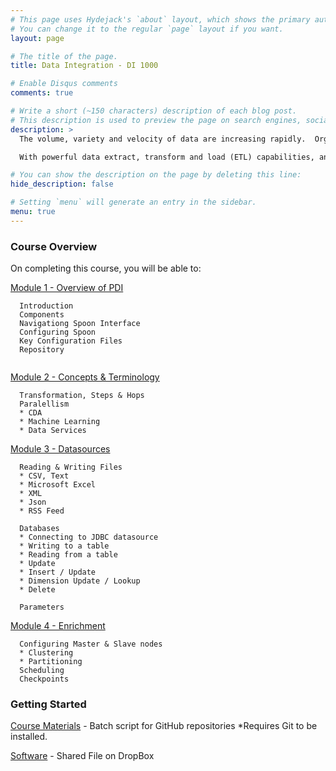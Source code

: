 ```yaml
---
# This page uses Hydejack's `about` layout, which shows the primary author's picture and about text at the top.
# You can change it to the regular `page` layout if you want.
layout: page

# The title of the page.
title: Data Integration - DI 1000

# Enable Disqus comments
comments: true

# Write a short (~150 characters) description of each blog post.
# This description is used to preview the page on search engines, social media, etc.
description: >
  The volume, variety and velocity of data are increasing rapidly.  Organizations need fast and easy-to-use tools to harness data for actionable insight. One of the biggest challenges facing organizations today is the requirement to provide a consistent, single version of the truth across all sources of information in an analytics-ready format.

  With powerful data extract, transform and load (ETL) capabilities, an intuitive and rich graphical design environment, and an open and standards-based architecture, Pentaho Data Integration is increasingly the choice over proprietary and homegrown data integration tools.

# You can show the description on the page by deleting this line:
hide_description: false

# Setting `menu` will generate an entry in the sidebar.
menu: true
---
```


### Course Overview

On completing this course, you will be able to:

[Module 1 - Overview of PDI](DI1000.1.md)
```
  Introduction
  Components
  Navigationg Spoon Interface
  Configuring Spoon
  Key Configuration Files
  Repository
  
```
[Module 2 - Concepts & Terminology](DI1000.2.md)
```
  Transformation, Steps & Hops
  Paralellism
  * CDA
  * Machine Learning
  * Data Services
```  

[Module 3 - Datasources](DI1000.3.md)
```
  Reading & Writing Files
  * CSV, Text
  * Microsoft Excel
  * XML
  * Json
  * RSS Feed

  Databases
  * Connecting to JDBC datasource
  * Writing to a table
  * Reading from a table
  * Update 
  * Insert / Update
  * Dimension Update / Lookup
  * Delete

  Parameters
```

[Module 4 - Enrichment](DI1500.4.md)
```
  Configuring Master & Slave nodes
  * Clustering
  * Partitioning
  Scheduling
  Checkpoints
```

### Getting Started

[Course Materials](/scripts/course_materials.cmd) - Batch script for GitHub repositories *Requires Git to be installed.

[Software](https://www.dropbox.com/sh/6nl31ts10sjimnr/AADFXjTek4f9ANyBivVVAhqFa?dl=0) - Shared File on DropBox